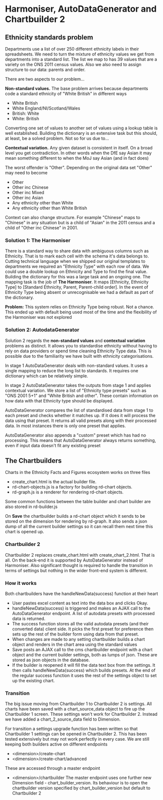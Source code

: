 
# Harmoniser, AutoDataGenerator and Chartbuilder 2

## Ethnicity standards problem

Departments use a list of over 250 different ethnicity labels in their spreadsheets. We need to turn the mixture of ethnicity values we get from departments into a standard list.  The list we map to has 39 values that are a variety on the ONS 2011 census values. Also we also need to assign structure to our data: parents and order. 

There are two aspects to our problem...

**Non-standard values.** The base problem arrives because departments code a standard ethnicity of "White British" in different ways

- White British
- White England/NI/Scotland/Wales
- British: White
- White: British

Converting one set of values to another set of values using a lookup table is well established. Building the dictionary is an extensive task but this should, at least, be a solved problem. Not so for us due to...

**Contextual variation.** Any given dataset is consistent in itself. On a broad level you get contradiction. In other words when the DfE say Asian it may mean something different to when the MoJ say Asian (and in fact does)

The worst offender is "Other". Depending on the original data set "Other" may need to become 

- Other
- Other inc Chinese
- Other inc Mixed
- Other inc Asian
- Any ethnicity other than White
- Any ethnicity other than White British

Context can also change structure. For example "Chinese" maps to "Chinese" in any situation but is a child of "Asian" in the 2011 census and a child of "Other inc Chinese" in 2001.

### Solution 1: The Harmoniser

There is a standard way to share data with ambiguous columns such as Ethnicity. That is to mark each cell with the schema it's data belongs to. Cutting technical language when we shipped our original templates to departments we required an "Ethnicity Type" with each row of data. We could use a double lookup on Ethnicity and Type to find the final value. Building the dictionary for this was a large task and an ongoing one. The mapping task is the job of **The Harmoniser**. It maps [Ethnicity, Ethnicity Type] to [Standard Ethnicity, Parent, Parent-child order]. In the event of Ethnicity Type being absent or unrecognisable we had a default as part of the dictionary. 

**Problem:** This system relies on Ethnicity Type being robust. Not a chance. This ended up with default being used most of the time and the flexibility of the Harmoniser was not explored



### Solution 2: AutodataGenerator

Solution 2 regards the **non-standard values** and **contextual variation** problems as distinct. It allows you to standardise ethnicity without having to rely on data providers or spend time cleaning Ethnicity Type data. This is possible due to the familiarity we have built with ethnicity categorisations. 

In stage 1 AutoDataGenerator deals with non-standard values. It uses a single mapping to reduce the long list to standards.  It requires one dictionary which can be relatively simple.

In stage 2 AutoDataGenerator takes the outputs from stage 1 and applies contextual variation. We store a list of "Ethnicity type presets" such as "ONS 2001 5+1" and "White British and other". These contain information on how data with that Ethnicity type should be displayed.

AutoDataGenerator compares the list of standardised data from stage 1 to each preset and checks whether it matches up. If it does it will process the data using that preset. It returns all valid presets along with their processed data. In most instances there is only one preset that applies.

AutoDataGenerator also appends a "custom" preset which has had no processing. This means that AutoDataGenerator always returns something, even if input data doesn't fit any existing preset


## The Chartbuilders

Charts in the Ethnicity Facts and Figures ecosystem works on three files

- create_chart.html is the actual builder file. 
- rd-chart-objects.js is a factory for building rd-chart objects.
- rd-graph.js is a renderer for rendering rd-chart objects.

Some common functions between the table builder and chart builder are also stored in rd-builder.js

On **Save** the chartbuilder builds a rd-chart object which it sends to be stored on the dimension for rendering by rd-graph. It also sends a json dump of all the current builder settings so it can recall them next time this chart is opened up.

### Chartbuilder 2 

Chartbuilder 2 replaces create_chart.html with create_chart_2.html. That is all. On the back-end it is supported by AutoDataGenerator instead of Harmoniser. Also significant thought is required to handle the transition in terms of settings but nothing in the wider front-end system is different.

### How it works

Both chartbuilders have the handleNewData(success) function at their heart

- User pastes excel content as text into the data box and clicks Okay. 
- handleNewData(success) is triggered and makes an AJAX call to the AutoDataGenerator endpoint. A list of autodata presets with processed data is returned. 
- The success function stores all the valid autodata presets (and their converted data) client side. It picks the first preset for preference then sets up the rest of the builder form using data from that preset.
- When changes are made to any setting chartbuilder builds a chart object and renders in the chart area using the standard values
- Save posts an AJAX call to the cms chartbuilder endpoint with a chart object and the current builder settings, both as lumps of json. These are stored as json objects in the database.
- If the builder is reopened it will fill the data text box from the settings. It then calls handleNewData(success) which builds presets. At the end of the regular success function it uses the rest of the settings object to set up the existing chart.

### Transition

The big issue moving from Chartbuilder 1 to Chartbuilder 2 is settings. All charts have been saved with a chart_source_data object to fire up the Chartbuilder 1 screen. These settings won't work for Chartbuilder 2. Instead we have added a chart_2_source_data field to Dimension.

For transition a settings upgrade function has been written so that Chartbuilder 1 settings can be opened in Chartbuilder 2. This has been tested extensively but may not work perfectly in every case.  We are still keeping both builders active on different endpoints

- \<dimension>/create-chart
- \<dimension>/create-chart/advanced

These are accessed through a master endpoint

- \<dimension>/chartbuilder
The master endpoint uses one further new Dimension field - chart_builder_version. Its behaviour is to open the chartbuilder version specified by chart_builder_version but default to Chartbuilder 2
